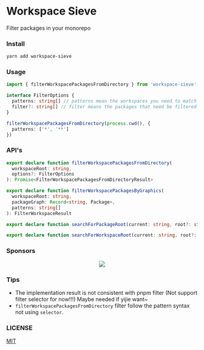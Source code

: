 # Workspace Sieve

Filter packages in your monorepo

### Install

```bash
yarn add workspace-sieve
```

### Usage

```ts
import { filterWorkspacePackagesFromDirectory } from 'workspace-sieve'

interface FilterOptions {
  patterns: string[] // patterns mean the workspaces you need to match
  filter?: string[] // filter means the packages that need be filtered out in the workplace (based on the patterns matched result)
}

filterWorkspacePackagesFromDirectory(process.cwd(), {
  patterns: ['*', '**']
})
```

### API's

```ts
export declare function filterWorkspacePackagesFromDirectory(
  workspaceRoot: string,
  options?: FilterOptions
): Promise<FilterWorkspacePackagesFromDirectoryResult>

export declare function filterWorkspacePackagesByGraphics(
  workspaceRoot: string,
  packageGraph: Record<string, Package>,
  patterns: string[]
): FilterWorkspaceResult

export declare function searchForPackageRoot(current: string, root?: string): string

export declare function searchForWorkspaceRoot(current: string, root?: string): string
```

### Sponsors

<p align="center">
  <a href="https://cdn.jsdelivr.net/gh/nonzzz/sponsors/sponsorkit/sponsors.svg">
    <img src="https://cdn.jsdelivr.net/gh/nonzzz/sponsors/sponsorkit/sponsors.svg"/>
  </a>
</p>

### Tips

- The implementation result is not consistent with pnpm filter (Not support filter selector for now!!!) Maybe needed if yijie want~
- `filterWorkspacePackagesFromDirectory` filter follow the pattern syntax not using `selector`.

### LICENSE

[MIT](./LICENSE)
